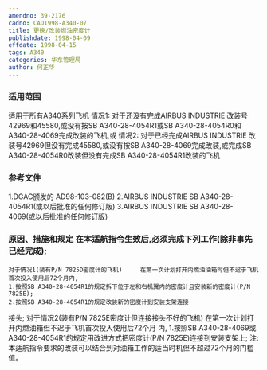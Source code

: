 ```yaml
---
amendno: 39-2176
cadno: CAD1998-A340-07
title: 更换/改装燃油密度计
publishdate: 1998-04-09
effdate: 1998-04-15
tags: A340
categories: 华东管理局
author: 何正华
---
```


### 适用范围 
适用于所有A340系列飞机
情况1:
对于还没有完成AIRBUS INDUSTRIE 改装号42969和45580,或没有按SB A340-28-4054R1或SB A340-28-4054R0和A340-28-4069完成改装的飞机,或
情况2:
对于已经完成AIRBUS INDUSTRIE 改装号42969但没有完成45580,或没有按SB A340-28-4069完成改装,或完成SB A340-28-4054R0改装但没有完成SB A340-28-4054R1改装的飞机

<!--more-->
### 参考文件
1.DGAC颁发的 AD98-103-082(B) 
2.AIRBUS
 INDUSTRIE SB A340-28-4054R1(或以后批准的任何修订版) 
3.AIRBUS
 INDUSTRIE SB A340-28-4069(或以后批准的任何修订版) 

### 原因、措施和规定 在本适航指令生效后,必须完成下列工作(除非事先已经完成); 
  
    对于情况1(装有P/N 7825D密度计的飞机)     在第一次计划打开内燃油油箱时但不迟于飞机首次投入使用后72个月内, 
    1.按照SB A340-28-4054R1的规定拆下位于左和右机翼内的密度计且安装新的密度计(P/N 7825E); 
    2.按照SB A340-28-4054R1的规定改装新的密度计到安装支架连接
接头;     对于情况2(装有P/N 7825E密度计但连接接头不好的飞机)     在第一次计划打开内燃油箱但不迟于飞机首次投入使用后72个月
内, 
    1.按照SB A340-28-4069或A340-28-4054R1的规定用改进方式把密度计(P/N 7825E)连接到安装支架上; 
注:本适航指令要求的改装可以结合到对油箱工作的适当时机但不超过72个月的门槛值。
